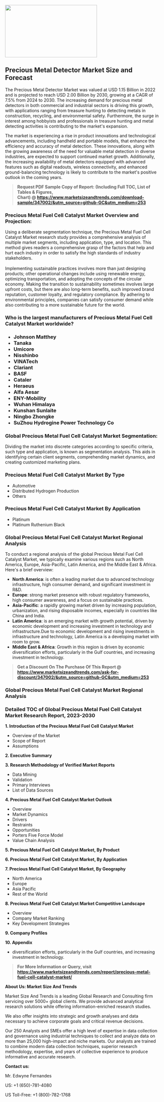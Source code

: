 <p><img class="alignnone size-medium wp-image-20088" src="https://ffe5etoiles.com/wp-content/uploads/2024/12/MST1-300x171.png" alt="" width="300" height="171" /></p><h2>Precious Metal Detector Market Size and Forecast</h2><p>The Precious Metal Detector Market was valued at USD 1.15 Billion in 2022 and is projected to reach USD 2.00 Billion by 2030, growing at a CAGR of 7.5% from 2024 to 2030. The increasing demand for precious metal detectors in both commercial and industrial sectors is driving this growth, with applications ranging from treasure hunting to detecting metals in construction, recycling, and environmental safety. Furthermore, the surge in interest among hobbyists and professionals in treasure hunting and metal detecting activities is contributing to the market's expansion.</p><p>The market is experiencing a rise in product innovations and technological advancements, including handheld and portable models, that enhance the efficiency and accuracy of metal detection. These innovations, along with the growing awareness of the need for valuable metal detection in diverse industries, are expected to support continued market growth. Additionally, the increasing availability of metal detectors equipped with advanced features such as digital readouts, wireless connectivity, and enhanced ground-balancing technology is likely to contribute to the market's positive outlook in the coming years.</p></p><blockquote id="" class=""><strong>Request PDF Sample Copy of Report: (Including Full TOC, List of Tables &amp; Figures, Chart)&nbsp;@&nbsp;<strong><a href="https://www.marketsizeandtrends.com/download-sample/347002/&utm_source=github-GC&utm_medium=253" target="_blank">https://www.marketsizeandtrends.com/download-sample/347002/&utm_source=github-GC&utm_medium=253</a></strong></strong></blockquote><h3 id="" class="">Precious Metal Fuel Cell Catalyst Market&nbsp;Overview and Projection:</h3><p id="" class="">Using a deliberate segmentation technique, the Precious Metal Fuel Cell Catalyst Market research study provides a comprehensive analysis of multiple market segments, including application, type, and location. This method gives readers a comprehensive grasp of the factors that help and hurt each industry in order to satisfy the high standards of industry stakeholders. <br /> <br />Implementing sustainable practices involves more than just designing products; other operational changes include using renewable energy, optimizing transportation, and adopting the concepts of the circular economy. Making the transition to sustainability sometimes involves large upfront costs, but there are also long-term benefits, such improved brand reputation, customer loyalty, and regulatory compliance. By adhering to environmental principles, companies can satisfy consumer demand while also contributing to a more sustainable future for the world.</p><h3 id="" class="">Who is the largest manufacturers of&nbsp;Precious Metal Fuel Cell Catalyst Market worldwide?</h3><h3 class=""><p><ul><li>Johnson Matthey </li><li> Tanaka </li><li> Umicore </li><li> Nisshinbo </li><li> VINATech </li><li> Clariant </li><li> BASF </li><li> Cataler </li><li> Heraeus </li><li> Alfa Aesar </li><li> ENY-Mobility </li><li> Wuhan Himalaya </li><li> Kunshan Sunlaite </li><li> Ningbo Zhongke </li><li> SuZhou Hydrogine Power Technology Co</li></ul></p></h3><h3 id="" class="">Global&nbsp;Precious Metal Fuel Cell Catalyst Market Segmentation:</h3><p id="" class="">Dividing the market into discrete categories according to specific criteria, such type and application, is known as segmentation analysis. This aids in identifying certain client segments, comprehending market dynamics, and creating customized marketing plans.</p><h3 id="" class="">Precious Metal Fuel Cell Catalyst Market&nbsp;By Type</h3><p><p><ul><li>Automotive</li><li> Distributed Hydrogen Production</li><li> Others</p></li></ul></p></p><h3 id="" class="">Precious Metal Fuel Cell Catalyst Market&nbsp;By Application</h3><p class=""><p><ul><li>Platinum</li><li> Platinum Ruthenium Black</li></ul></p></p><h3 id="" class="">Global Precious Metal Fuel Cell Catalyst Market Regional Analysis</h3><p id="" class="">To conduct a regional analysis of the global Precious Metal Fuel Cell Catalyst Market, we typically examine various regions such as North America, Europe, Asia-Pacific, Latin America, and the Middle East &amp; Africa. Here's a brief overview:</p><ul><li><strong>North America</strong>: is often a leading market due to advanced technology infrastructure, high consumer demand, and significant investment in R&amp;D.</li><li><strong>Europe</strong>: strong market presence with robust regulatory frameworks, high consumer awareness, and a focus on sustainable practices.</li><li><strong>Asia-Pacific</strong>: a rapidly growing market driven by increasing population, urbanization, and rising disposable incomes, especially in countries like China and India.</li><li><strong>Latin America</strong>: is an emerging market with growth potential, driven by economic development and increasing investment in technology and infrastructure.Due to economic development and rising investments in infrastructure and technology, Latin America is a developing market with room to grow.</li><li><strong>Middle East &amp; Africa</strong>: Growth in this region is driven by economic diversification efforts, particularly in the Gulf countries, and increasing investment in technology.</li></ul><blockquote id="" class=""><strong>Get a Discount On The Purchase Of This Report @ <strong><a href="https://www.marketsizeandtrends.com/ask-for-discount/347002/&utm_source=github-GC&utm_medium=253" target="_blank">https://www.marketsizeandtrends.com/ask-for-discount/347002/&utm_source=github-GC&utm_medium=253</a></strong></strong></blockquote><h3 id="" class="">Global Precious Metal Fuel Cell Catalyst Market Regional Analysis</h3><h3 id="" class="">Detailed TOC of Global Precious Metal Fuel Cell Catalyst Market Research Report, 2023-2030</h3><p id="" class=""><strong>1. Introduction of the Precious Metal Fuel Cell Catalyst Market</strong></p><ul><li>Overview of the Market</li><li>Scope of Report</li><li>Assumptions</li></ul><p id="" class=""><strong>2. Executive Summary</strong></p><p id="" class=""><strong>3. Research Methodology of Verified Market Reports</strong></p><ul><li>Data Mining</li><li>Validation</li><li>Primary Interviews</li><li>List of Data Sources</li></ul><p id="" class=""><strong>4. Precious Metal Fuel Cell Catalyst Market Outlook</strong></p><ul><li>Overview</li><li>Market Dynamics</li><li>Drivers</li><li>Restraints</li><li>Opportunities</li><li>Porters Five Force Model</li><li>Value Chain Analysis</li></ul><p id="" class=""><strong>5. Precious Metal Fuel Cell Catalyst Market, By Product</strong></p><p id="" class=""><strong>6. Precious Metal Fuel Cell Catalyst Market, By Application</strong></p><p id="" class=""><strong>7. Precious Metal Fuel Cell Catalyst Market, By Geography</strong></p><ul><li>North America</li><li>Europe</li><li>Asia Pacific</li><li>Rest of the World</li></ul><p id="" class=""><strong>8. Precious Metal Fuel Cell Catalyst Market Competitive Landscape</strong></p><ul><li>Overview</li><li>Company Market Ranking</li><li>Key Development Strategies</li></ul><p id="" class=""><strong>9. Company Profiles</strong></p><p id="" class=""><strong>10. Appendix</strong></p><ul><li>diversification efforts, particularly in the Gulf countries, and increasing investment in technology.</li></ul><blockquote id="" class=""><strong>For More Information or Query, visit <strong><strong><a href="https://www.marketsizeandtrends.com/report/precious-metal-fuel-cell-catalyst-market/" target="_blank">https://www.marketsizeandtrends.com/report/precious-metal-fuel-cell-catalyst-market/</a></strong></strong></strong></blockquote><p id="" class=""><strong>About Us: Market Size And Trends</strong></p><p id="" class="">Market Size And Trends is a leading Global Research and Consulting firm servicing over 5000+ global clients. We provide advanced analytical research solutions while offering information-enriched research studies.</p><p id="" class="">We also offer insights into strategic and growth analyses and data necessary to achieve corporate goals and critical revenue decisions.</p><p id="" class="">Our 250 Analysts and SMEs offer a high level of expertise in data collection and governance using industrial techniques to collect and analyze data on more than 25,000 high-impact and niche markets. Our analysts are trained to combine modern data collection techniques, superior research methodology, expertise, and years of collective experience to produce informative and accurate research.</p><p id="" class=""><strong>Contact us:</strong></p><p id="" class="">Mr. Edwyne Fernandes</p><p id="" class="">US: +1 (650)-781-4080</p><p id="" class="">US Toll-Free: +1 (800)-782-1768</p>
